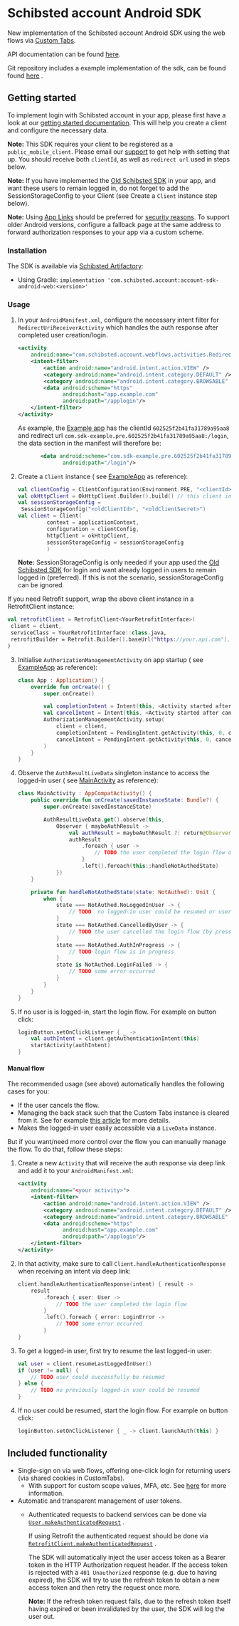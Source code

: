 # Schibsted account Android SDK

New implementation of the Schibsted account Android SDK using the web flows via
[Custom Tabs](https://developer.chrome.com/docs/android/custom-tabs/overview/).

API documentation can be
found [here](https://pages.github.schibsted.io/spt-identity/account-sdk-android-web/).

Git repository includes a example implementation of the sdk, can be found
found [here](https://github.schibsted.io/spt-identity/account-sdk-android-web/tree/master/app/src/main/java/com/schibsted/account/example)
.

## Getting started

To implement login with Schibsted account in your app, please first have a look at our
[getting started documentation](https://docs.schibsted.io/schibsted-account/gettingstarted/). This
will help you create a client and configure the necessary data.

**Note:** This SDK requires your client to be registered as a `public_mobile_client`. Please email
our [support](mailto:schibstedaccount@schibsted.com) to get help with setting that up. You should
receive both `clientId`, as well as `redirect url` used in steps below.

**Note:** If you have implemented
the [Old Schibsted SDK](https://github.com/schibsted/account-sdk-android) in your app, and want
these users to remain logged in, do not forget to add the SessionStorageConfig to your Client (see
Create a `Client` instance step below).

**Note:** Using [App Links](https://developer.android.com/training/app-links) should be preferred
for [security reasons](https://tools.ietf.org/html/rfc8252#appendix-B.2). To support older Android
versions, configure a fallback page at the same address to forward authorization responses to your
app via a custom scheme.

### Installation

The SDK is available via [Schibsted Artifactory](https://artifacts.schibsted.io/):

* Using Gradle: `implementation 'com.schibsted.account:account-sdk-android-web:<version>'`

### Usage

1. In your `AndroidManifest.xml`, configure the necessary intent filter for
   `RedirectUriReceiverActivity` which handles the auth response after completed user
   creation/login.
   ```xml
   <activity
       android:name="com.schibsted.account.webflows.activities.RedirectUriReceiverActivity">
       <intent-filter>
           <action android:name="android.intent.action.VIEW" />
           <category android:name="android.intent.category.DEFAULT" />
           <category android:name="android.intent.category.BROWSABLE" />
           <data android:scheme="https"
                 android:host="app.example.com"
                 android:path="/applogin"/>
       </intent-filter>
   </activity>
   ```
   As example,
   the [Example app](https://github.schibsted.io/spt-identity/account-sdk-android-web/tree/master/app/src/main/java/com/schibsted/account/example)
   has the clientId `602525f2b41fa31789a95aa8` and redirect
   url `com.sdk-example.pre.602525f2b41fa31789a95aa8:/login`, the data section in the manifest will
   therefore be:
      ```xml
             <data android:scheme="com.sdk-example.pre.602525f2b41fa31789a95aa8"
                    android:path="/login"/>
   ```
2. Create a `Client` instance (
   see [ExampleApp](https://github.schibsted.io/spt-identity/account-sdk-android-web/blob/master/app/src/main/java/com/schibsted/account/example/ExampleApp.kt)
   as reference):
   ```kotlin
   val clientConfig = ClientConfiguration(Environment.PRE, "<clientId>", "https://app.example.com/applogin")
   val okHttpClient = OkHttpClient.Builder().build() // this client instance should be shared within your app
   val sessionStorageConfig =
    SessionStorageConfig("<oldClientId>", "<oldClientSecret>")
   val client = Client(
            context = applicationContext,
            configuration = clientConfig,
            httpClient = okHttpClient,
            sessionStorageConfig = sessionStorageConfig
            )
   ```
   **Note:** SessionStorageConfig is only needed if your app used
   the [Old Schibsted SDK](https://github.com/schibsted/account-sdk-android)
   for login and want already logged in users to remain logged in (preferred). If this is not the
   scenario, sessionStorageConfig can be ignored.

If you need Retrofit support, wrap the above client instance in a RetrofitClient instance:

   ```kotlin
   val retrofitClient = RetrofitClient<YourRetrofitInterface>(
    client = client,
    serviceClass = YourRetrofitInterface::class.java,
    retrofitBuilder = Retrofit.Builder().baseUrl("https://your.api.com"),
)
   ```

3. Initialise `AuthorizationManagementActivity` on app startup (
   see [ExampleApp](https://github.schibsted.io/spt-identity/account-sdk-android-web/blob/master/app/src/main/java/com/schibsted/account/example/ExampleApp.kt)
   as reference):
   ```kotlin
   class App : Application() {
       override fun onCreate() {
           super.onCreate()
   
           val completionIntent = Intent(this, <Activity started after completed login>)
           val cancelIntent = Intent(this, <Activity started after cancelled login>)
           AuthorizationManagementActivity.setup(
               client = client,
               completionIntent = PendingIntent.getActivity(this, 0, completionIntent, 0),
               cancelIntent = PendingIntent.getActivity(this, 0, cancelIntent, 0)
           )
       }
   }
     ```
4. Observe the `AuthResultLiveData` singleton instance to access the logged-in user (
   see [MainActivity](https://github.schibsted.io/spt-identity/account-sdk-android-web/blob/master/app/src/main/java/com/schibsted/account/example/MainActivity.kt)
   as reference):
   ```kotlin
   class MainActivity : AppCompatActivity() {
       public override fun onCreate(savedInstanceState: Bundle?) {
           super.onCreate(savedInstanceState)
   
           AuthResultLiveData.get().observe(this,
               Observer { maybeAuthResult ->
                   val authResult = maybeAuthResult ?: return@Observer
                   authResult
                       .foreach { user ->
                           // TODO the user completed the login flow or an already logged-in user was resumed
                       }
                       .left().foreach(this::handleNotAuthedState)
               })
       }
   
       private fun handleNotAuthedState(state: NotAuthed): Unit {
           when {
               state === NotAuthed.NoLoggedInUser -> {
                   // TODO  no logged-in user could be resumed or user was logged-out
               }
               state === NotAuthed.CancelledByUser -> {
                   // TODO the user cancelled the login flow (by pressing back or closing auth activity)
               }
               state === NotAuthed.AuthInProgress -> {
                   // TODO login flow is in progress
               }
               state is NotAuthed.LoginFailed -> {
                   // TODO some error occurred
               }
           }
       }
   }
   ```
5. If no user is is logged-in, start the login flow. For example on button click:
   ```kotlin
   loginButton.setOnClickListener { _ ->
       val authIntent = client.getAuthenticationIntent(this)
       startActivity(authIntent)
   }
   ```

#### Manual flow

The recommended usage (see above) automatically handles the following cases for you:

* If the user cancels the flow.
* Managing the back stack such that the Custom Tabs instance is cleared from it. See for example
  [this article](https://www.rallyhealth.com/back-stack-management-with-chrome-custom-tabs) for more
  details.
* Makes the logged-in user easily accessible via a `LiveData` instance.

But if you want/need more control over the flow you can manually manage the flow. To do that, follow
these steps:

1. Create a new `Activity` that will receive the auth response via deep link and add it to your
   `AndroidManifest.xml`:
   ```xml
   <activity
       android:name="<your activity>">
       <intent-filter>
           <action android:name="android.intent.action.VIEW" />
           <category android:name="android.intent.category.DEFAULT" />
           <category android:name="android.intent.category.BROWSABLE" />
           <data android:scheme="https"
                 android:host="app.example.com"
                 android:path="/applogin"/>
       </intent-filter>
   </activity>
   ```
1. In that activity, make sure to call `Client.handleAuthenticationResponse` when receiving an
   intent via deep link:
   ```kotlin
   client.handleAuthenticationResponse(intent) { result ->
       result
           .foreach { user: User ->
               // TODO the user completed the login flow
           }
           .left().foreach { error: LoginError ->
               // TODO some error occurred
           }
   }
   ```
1. To get a logged-in user, first try to resume the last logged-in user:
   ```kotlin
   val user = client.resumeLastLoggedInUser()
   if (user != null) {
       // TODO user could successfully be resumed
   } else {
       // TODO no previously logged-in user could be resumed
   }
   ``` 
1. If no user could be resumed, start the login flow. For example on button click:
   ```kotlin
   loginButton.setOnClickListener { _ -> client.launchAuth(this) }
   ```

## Included functionality

* Single-sign on via web flows, offering one-click login for returning users (via shared cookies in
  CustomTabs).
    * With support for custom scope values, MFA, etc. See
      [here](https://docs.schibsted.io/schibsted-account/guides/authentication/) for more
      information.
* Automatic and transparent management of user tokens.
    * Authenticated requests to backend services can be done via
      [`User.makeAuthenticatedRequest`](https://pages.github.schibsted.io/spt-identity/account-sdk-android-web/webflows/com.schibsted.account.webflows.user/-user/make-authenticated-request.html)
      .

      If using Retrofit the authenticated request should be done via
      [`RetrofitClient.makeAuthenticatedRequest`](https://pages.github.schibsted.io/spt-identity/account-sdk-android-web/webflows/com.schibsted.account.webflows.user/-retrofit-client-facade/make-authenticated-request.html)
      .

      The SDK will automatically inject the user access token as a Bearer token in the HTTP
      Authorization request header. If the access token is rejected with a `401 Unauthorized`
      response (e.g. due to having expired), the SDK will try to use the refresh token to obtain a
      new access token and then retry the request once more.

      **Note:** If the refresh token request fails, due to the refresh token itself having expired
      or been invalidated by the user, the SDK will log the user out.
